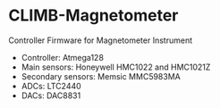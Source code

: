 # CLIMB-Magnetometer

Controller Firmware for Magnetometer Instrument

- Controller: Atmega128
- Main sensors: Honeywell HMC1022 and HMC1021Z
- Secondary sensors: Memsic MMC5983MA
- ADCs: LTC2440
- DACs: DAC8831
